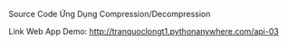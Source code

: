 Source Code Ứng Dụng Compression/Decompression

Link Web App Demo: http://tranquoclongt1.pythonanywhere.com/api-03

